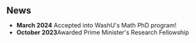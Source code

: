 <h1 id="news"></h1>

<h2 style="margin: 60px 0px 10px;">News</h2>
<ul>

<li><strong>March 2024</strong> Accepted into WashU's Math PhD program! </li>
<li><strong>October 2023</strong>Awarded Prime Minister's Research Fellowship </li> 
